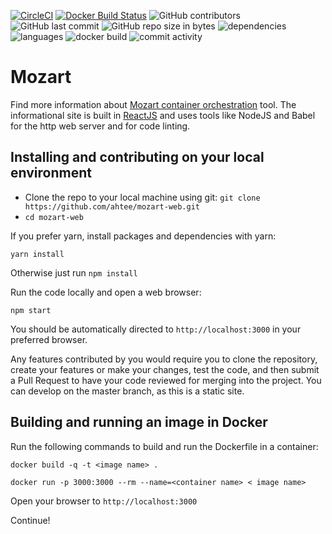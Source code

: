[![CircleCI](https://circleci.com/gh/ahtee/mozart-web.svg?style=shield)](https://circleci.com/gh/ahtee/mozart-web)
[![Docker Build Status](https://img.shields.io/docker/build/ahtee/mozart-web-build.svg)](https://hub.docker.com/r/ahtee/mozart-web-build/)
![GitHub contributors](https://img.shields.io/github/contributors/ahtee/mozart-web.svg)
![GitHub last commit](https://img.shields.io/github/last-commit/ahtee/mozart-web.svg)
![GitHub repo size in bytes](https://img.shields.io/github/repo-size/ahtee/mozart-web.svg)
![dependencies](https://img.shields.io/david/ahtee/mozart-web.svg)
![languages](https://img.shields.io/github/languages/count/ahtee/mozart-web.svg)
![docker build](https://img.shields.io/docker/cloud/automated/ahtee/mozart-web-build.svg)
![commit activity](https://img.shields.io/github/commit-activity/w/ahtee/mozart-web.svg?color=0)


# Mozart

Find more information about [Mozart container orchestration](https://github.com/zbblanton/Mozart) tool. The informational site is built in [ReactJS](https://github.com/facebook/react) and uses tools like NodeJS and Babel for the http web server and for code linting.

## Installing and contributing on your local environment

- Clone the repo to your local machine using git: `git clone https://github.com/ahtee/mozart-web.git`
- `cd mozart-web`

If you prefer yarn, install packages and dependencies with yarn:
```
yarn install
```

Otherwise just run `npm install`

Run the code locally and open a web browser:
```
npm start
```

You should be automatically directed to `http://localhost:3000` in your preferred browser.

Any features contributed by you would require you to clone the repository, create your features or make your changes, test the code, and then submit a Pull Request to have your code reviewed for merging into the project. You can develop on the master branch, as this is a static site.

## Building and running an image in Docker

Run the following commands to build and run the Dockerfile in a container:

```
docker build -q -t <image name> .

docker run -p 3000:3000 --rm --name=<container name> < image name>
```

Open your browser to `http://localhost:3000`

Continue!
